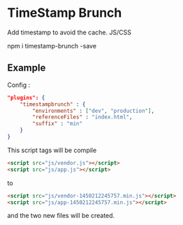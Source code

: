 # TimeStamp Brunch

Add timestamp to avoid the cache. JS/CSS

npm i timestamp-brunch -save

## Example 
Config : 
```json
"plugins": {
	"timestampbrunch" : {
		"environments" : ["dev", "production"],
		"referenceFiles" : "index.html",
		"suffix" : "min"
	}
}
```
This script tags will be compile
```html
<script src="js/vendor.js"></script>
<script src="js/app.js"></script>
```
to 
```html
<script src="js/vendor-1450212245757.min.js"></script>
<script src="js/app-1450212245757.min.js"></script>
```
and the two new files will be created.
